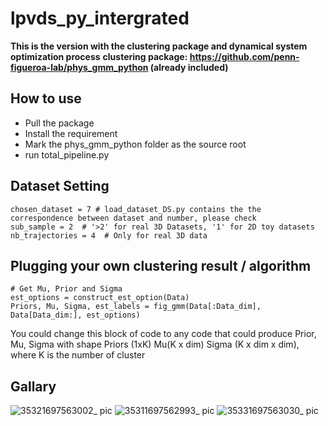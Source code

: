 # lpvds_py_intergrated
**This is the version with the clustering package and dynamical system optimization process**
**clustering package: https://github.com/penn-figueroa-lab/phys_gmm_python (already included)**
## How to use
* Pull the package
* Install the requirement
* Mark the phys_gmm_python folder as the source root
* run total_pipeline.py

## Dataset Setting
```
chosen_dataset = 7 # load_dataset_DS.py contains the the correspondence between dataset and number, please check
sub_sample = 2  # '>2' for real 3D Datasets, '1' for 2D toy datasets
nb_trajectories = 4  # Only for real 3D data
```
## Plugging your own clustering result / algorithm
```
# Get Mu, Prior and Sigma
est_options = construct_est_option(Data)
Priors, Mu, Sigma, est_labels = fig_gmm(Data[:Data_dim], Data[Data_dim:], est_options)
```
You could change this block of code to any code that could produce Prior, Mu, Sigma with shape Priors (1xK) Mu(K x dim) Sigma (K x dim x dim), where K is the number of cluster

## Gallary
![35321697563002_ pic](https://github.com/HuiTakami/lpvds_py_intergrated/assets/97799818/3a7123b2-f40d-4bac-af37-d10110cf80ff)
![35311697562993_ pic](https://github.com/HuiTakami/lpvds_py_intergrated/assets/97799818/afb66106-db8f-41a8-9cf2-6e8377152667)
![35331697563030_ pic](https://github.com/HuiTakami/lpvds_py_intergrated/assets/97799818/075034b7-028e-4bc4-b096-706197cdc4b1)
